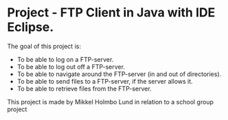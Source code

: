 # Project - FTP Client in Java with IDE Eclipse.

The goal of this project is:

* To be able to log on a FTP-server.
* To be able to log out off a FTP-server.
* To be able to navigate around the FTP-server (in and out of directories).
* To be able to send files to a FTP-server, if the server allows it.
* To be able to retrieve files from the FTP-server.

This project is made by Mikkel Holmbo Lund in relation to a school group project
